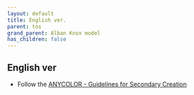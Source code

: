 ```yaml
---
layout: default
title: English ver.
parent: tos
grand_parent: Alban Knox model
has_children: false
---
```


## English ver
- Follow the [ANYCOLOR - Guidelines for Secondary Creation](https://event.nijisanji.app/guidelines/en/)
